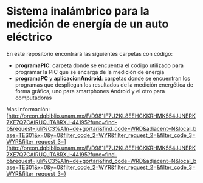 # Sistema inalámbrico para la medición de energía de un auto eléctrico

En este repositorio encontrará las siguientes carpetas con código:

- **programaPIC**: carpeta donde se encuentra el código utilizado para programar la PIC que se encarga de la medición de energía
- **programaPC** y **aplicacionAndroid**: carpetas donde se encuentran los programas que despliegan los resultados de la medición energética de forma gráfica, uno para smartphones Android y el otro para computadoras

Mas información: [http://oreon.dgbiblio.unam.mx/F/D981IF7U2KL8EEHCKKRHMK554JJNERK7XE7Q7CAIRUQJTA8RXJ-44195?func=find-b&request=juli%C3%A1n+de+gortari&find_code=WRD&adjacent=N&local_base=TES01&x=0&y=0&filter_code_2=WYR&filter_request_2=&filter_code_3=WYR&filter_request_3=](http://oreon.dgbiblio.unam.mx/F/D981IF7U2KL8EEHCKKRHMK554JJNERK7XE7Q7CAIRUQJTA8RXJ-44195?func=find-b&request=juli%C3%A1n+de+gortari&find_code=WRD&adjacent=N&local_base=TES01&x=0&y=0&filter_code_2=WYR&filter_request_2=&filter_code_3=WYR&filter_request_3=)

